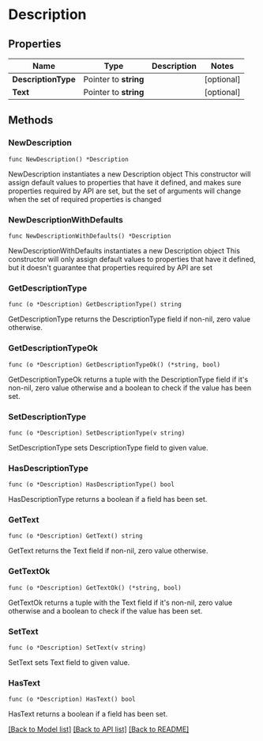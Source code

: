# Description

## Properties

Name | Type | Description | Notes
------------ | ------------- | ------------- | -------------
**DescriptionType** | Pointer to **string** |  | [optional] 
**Text** | Pointer to **string** |  | [optional] 

## Methods

### NewDescription

`func NewDescription() *Description`

NewDescription instantiates a new Description object
This constructor will assign default values to properties that have it defined,
and makes sure properties required by API are set, but the set of arguments
will change when the set of required properties is changed

### NewDescriptionWithDefaults

`func NewDescriptionWithDefaults() *Description`

NewDescriptionWithDefaults instantiates a new Description object
This constructor will only assign default values to properties that have it defined,
but it doesn't guarantee that properties required by API are set

### GetDescriptionType

`func (o *Description) GetDescriptionType() string`

GetDescriptionType returns the DescriptionType field if non-nil, zero value otherwise.

### GetDescriptionTypeOk

`func (o *Description) GetDescriptionTypeOk() (*string, bool)`

GetDescriptionTypeOk returns a tuple with the DescriptionType field if it's non-nil, zero value otherwise
and a boolean to check if the value has been set.

### SetDescriptionType

`func (o *Description) SetDescriptionType(v string)`

SetDescriptionType sets DescriptionType field to given value.

### HasDescriptionType

`func (o *Description) HasDescriptionType() bool`

HasDescriptionType returns a boolean if a field has been set.

### GetText

`func (o *Description) GetText() string`

GetText returns the Text field if non-nil, zero value otherwise.

### GetTextOk

`func (o *Description) GetTextOk() (*string, bool)`

GetTextOk returns a tuple with the Text field if it's non-nil, zero value otherwise
and a boolean to check if the value has been set.

### SetText

`func (o *Description) SetText(v string)`

SetText sets Text field to given value.

### HasText

`func (o *Description) HasText() bool`

HasText returns a boolean if a field has been set.


[[Back to Model list]](../README.md#documentation-for-models) [[Back to API list]](../README.md#documentation-for-api-endpoints) [[Back to README]](../README.md)


